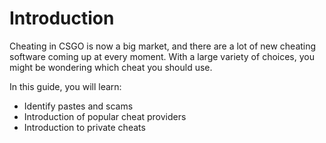 # Introduction

Cheating in CSGO is now a big market, and there are a lot of new cheating software coming up at every moment. With a large variety of choices, you might be wondering which cheat you should use.

In this guide, you will learn:
* Identify pastes and scams
* Introduction of popular cheat providers
* Introduction to private cheats
